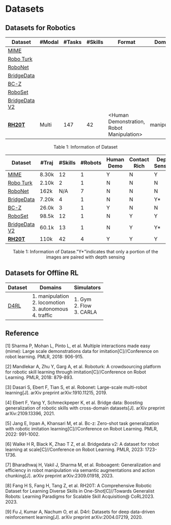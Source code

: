 # Datasets

## Datasets for Robotics

| Dataset                                                      | #Modal | #Tasks | #Skills | Format                                    | Domains      | Areas              |
| ------------------------------------------------------------ | ------ | ------ | ------- | ----------------------------------------- | ------------ | ------------------ |
| [MIME](https://sites.google.com/view/mimedataset)            |        |        |         |                                           |              |                    |
| [Robo Turk](https://roboturk.stanford.edu/)                  |        |        |         |                                           |              |                    |
| [RoboNet](https://www.robonet.wiki/)                         |        |        |         |                                           |              |                    |
| [BridgeData](https://sites.google.com/view/bridgedata)       |        |        |         |                                           |              |                    |
| [BC-Z](https://sites.google.com/view/bc-z/home)              |        |        |         |                                           |              |                    |
| [RoboSet](https://robopen.github.io/)                        |        |        |         |                                           |              |                    |
| [BridgeData V2](https://rail-berkeley.github.io/bridgedata/) |        |        |         |                                           |              |                    |
| [**RH20T**](https://rh20t.github.io/)                        | Multi  | 147    | 42      | <Human Demonstration, Robot Manipulation> | manipulation | Imitation Learning |

<div align="center">Table 1: Information of Dataset</div>



| Dataset                                                      | #Traj | #Skills | #Robots | Human Demo | Contact Rich | Depth Sensing | Camera Calib | Force Sensing |
| ------------------------------------------------------------ | ----- | ------- | ------- | ---------- | ------------ | ------------- | ------------ | ------------- |
| [MIME](https://sites.google.com/view/mimedataset)            | 8.30k | 12      | 1       | Y          | N            | Y             | N            | N             |
| [Robo Turk](https://roboturk.stanford.edu/)                  | 2.10k | 2       | 1       | N          | N            | N             | N            | N             |
| [RoboNet](https://www.robonet.wiki/)                         | 162k  | N/A     | 7       | N          | N            | N             | N            | N             |
| [BridgeData](https://sites.google.com/view/bridgedata)       | 7.20k | 4       | 1       | N          | N            | Y*            | N            | N             |
| [BC-Z](https://sites.google.com/view/bc-z/home)              | 26.0k | 3       | 1       | Y          | N            | N             | N            | N             |
| [RoboSet](https://robopen.github.io/)                        | 98.5k | 12      | 1       | N          | Y            | Y             | N            | N             |
| [BridgeData V2](https://rail-berkeley.github.io/bridgedata/) | 60.1k | 13      | 1       | N          | Y            | Y*            | N            | N             |
| [**RH20T**](https://rh20t.github.io/)                        | 110k  | 42      | 4       | Y          | Y            | Y             | Y            | Y             |

<div align="center">Table 1: Information of Datase."Y*"indicates that only a portion of the images are paired with depth sensing</div>



## Datasets for Offline RL

| Dataset                                               | Domains                                                      | Simulators                              |
| ----------------------------------------------------- | ------------------------------------------------------------ | --------------------------------------- |
| [D4RL](https://sites.google.com/view/d4rl-anonymous/) | 1.  manipulation<br />2. locomotion<br />3. autonomous<br />4.  traffic | 1. Gym<br />2. Flow<br />3. CARLA<br /> |



## Reference

[1] Sharma P, Mohan L, Pinto L, et al. Multiple interactions made easy (mime): Large scale demonstrations data for imitation[C]//Conference on robot learning. PMLR, 2018: 906-915.

[2] Mandlekar A, Zhu Y, Garg A, et al. Roboturk: A crowdsourcing platform for robotic skill learning through imitation[C]//Conference on Robot Learning. PMLR, 2018: 879-893.

[3] Dasari S, Ebert F, Tian S, et al. Robonet: Large-scale multi-robot learning[J]. arXiv preprint arXiv:1910.11215, 2019.

[4] Ebert F, Yang Y, Schmeckpeper K, et al. Bridge data: Boosting generalization of robotic skills with cross-domain datasets[J]. arXiv preprint arXiv:2109.13396, 2021.

[5] Jang E, Irpan A, Khansari M, et al. Bc-z: Zero-shot task generalization with robotic imitation learning[C]//Conference on Robot Learning. PMLR, 2022: 991-1002.

[6] Walke H R, Black K, Zhao T Z, et al. Bridgedata v2: A dataset for robot learning at scale[C]//Conference on Robot Learning. PMLR, 2023: 1723-1736.

[7] Bharadhwaj H, Vakil J, Sharma M, et al. Roboagent: Generalization and efficiency in robot manipulation via semantic augmentations and action chunking[J]. arXiv preprint arXiv:2309.01918, 2023.

[8] Fang H S, Fang H, Tang Z, et al. RH20T: A Comprehensive Robotic Dataset for Learning Diverse Skills in One-Shot[C]//Towards Generalist Robots: Learning Paradigms for Scalable Skill Acquisition@ CoRL2023. 2023.

[9] Fu J, Kumar A, Nachum O, et al. D4rl: Datasets for deep data-driven reinforcement learning[J]. arXiv preprint arXiv:2004.07219, 2020.

